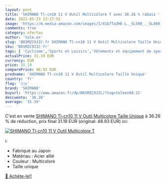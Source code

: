 ```yaml
---
layout: post
title: 'SHIMANO Tl-cn10 11 V Outil Multicolore T avec 36.26 % rabais '
date: 2021-05-23 13:17:52
image: 'https://m.media-amazon.com/images/I/41b7Ta3HE-L._SL500_._SL400_.jpg'
comments: true
category: ofertas
author: 'tole.es'
slug: 'B01MZC9JIC-fr SHIMANO Tl-cn10 11 V Outil Multicolore Taille Unique'
sku: 'B01MZC9JIC-fr'
tags: [ 'Cyclisme','Sports et Loisirs','Vêtements et équipement de sport','shimano', ]
actualPrice: 31.19 EUR
currency: EUR
price: 31.19
comparePrice: 48.93 EUR
prodname: 'SHIMANO Tl-cn10 11 V Outil Multicolore Taille Unique'
country: 'fr'
flag: '🇫🇷'
brand: 'SHIMANO'
buyurl: 'https://www.amazon.fr/dp/B01MZC9JIC/?tag=tolees0d-21'
descuento: '36.26'
average: '31.19'
---
```


C'est en vente [SHIMANO Tl-cn10 11 V Outil Multicolore Taille Unique](https://www.amazon.fr/dp/B01MZC9JIC/?tag=tolees0d-21)  à  36.26 % de réduction, prix final  31.19 EUR (original: 48.93 EUR) ici:

[![SHIMANO Tl-cn10 11 V Outil Multicolore T](https://m.media-amazon.com/images/I/41b7Ta3HE-L._SL500_._SL400_.jpg)](https://www.amazon.fr/dp/B01MZC9JIC/?tag=tolees0d-21)

ℹ️:

- Fabriqué au Japon
- Matériau : Acier allié
- Couleur : Multicolore
- Taille unique

[🛒 Achète-le!!](https://www.amazon.fr/dp/B01MZC9JIC/?tag=tolees0d-21)
